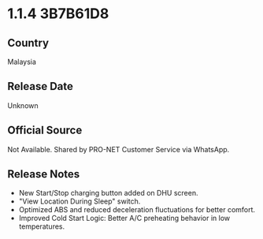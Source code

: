 # 1.1.4 3B7B61D8

## Country
Malaysia

## Release Date
Unknown

## Official Source
Not Available. Shared by PRO-NET Customer Service via WhatsApp.  

## Release Notes
- New Start/Stop charging button added on DHU screen.<br>
- "View Location During Sleep" switch.<br>
- Optimized ABS and reduced deceleration fluctuations for better comfort.<br>
- Improved Cold Start Logic: Better A/C preheating behavior in low temperatures.<br>